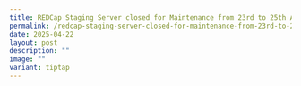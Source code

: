 ```yaml
---
title: REDCap Staging Server closed for Maintenance from 23rd to 25th April 2025
permalink: /redcap-staging-server-closed-for-maintenance-from-23rd-to-25th-april-2025/
date: 2025-04-22
layout: post
description: ""
image: ""
variant: tiptap
---
```

